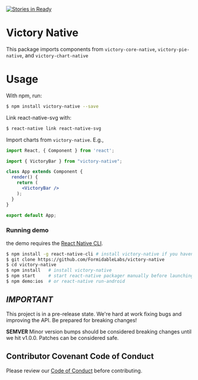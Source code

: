 [![Stories in Ready](https://badge.waffle.io/FormidableLabs/victory-native.png?label=ready&title=Ready)](https://waffle.io/FormidableLabs/victory-native)
# Victory Native

This package imports components from `victory-core-native`, `victory-pie-native`, and `victory-chart-native`

# Usage
With npm, run:
```sh
$ npm install victory-native --save
```
Link react-native-svg with:
```sh
$ react-native link react-native-svg
```

Import charts from `victory-native`. E.g.,
```jsx
import React, { Component } from 'react';

import { VictoryBar } from "victory-native";

class App extends Component {
  render() {
    return (
      <VictoryBar />
    );
  }
}

export default App;
```

### Running demo

the demo requires the [React Native CLI](https://facebook.github.io/react-native/docs/getting-started.html).

```sh
$ npm install -g react-native-cli # install victory-native if you haven't already
$ git clone https://github.com/FormidableLabs/victory-native
$ cd victory-native
$ npm install   # install victory-native
$ npm start     # start react-native packager manually before launching demo!
$ npm demo:ios  # or react-native run-android
```

## _IMPORTANT_

This project is in a pre-release state. We're hard at work fixing bugs and improving the API. Be prepared for breaking changes!

**SEMVER** Minor version bumps should be considered breaking changes until we hit v1.0.0. Patches can be considered safe.

## Contributor Covenant Code of Conduct

Please review our [Code of Conduct][code] before contributing.

[code]: https://github.com/FormidableLabs/builder-victory-component/blob/master/CONTRIBUTING.md#contributor-covenant-code-of-conduct
